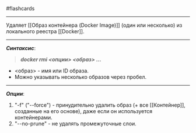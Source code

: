 #flashcards
***
Удаляет [[Образ контейнера (Docker Image)]] (один или несколько) из локального реестра [[Docker]].
***
***Синтаксис***:
>***docker rmi <опции> <образ> ...***
- <образ> - имя или ID образа.
- Можно указывать несколько образов через пробел.
***
***Опции***:
1. "-f" ("--force") - принудительно удалить образ (+ все [[Контейнер]], созданные на его основе), даже если он используется контейнерами.
2. "--no-prune" - не удалять промежуточные слои.
<!--SR:!2025-10-06,7,250-->